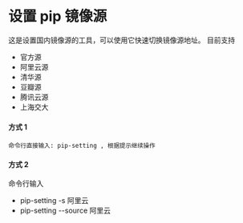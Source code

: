 # 设置 pip 镜像源

这是设置国内镜像源的工具，可以使用它快速切换镜像源地址。
目前支持
- 官方源
- 阿里云源
- 清华源
- 豆瓣源
- 腾讯云源
- 上海交大

#### 方式 1
```
命令行直接输入: pip-setting , 根据提示继续操作
```

#### 方式 2
命令行输入
- pip-setting -s 阿里云
- pip-setting --source 阿里云
